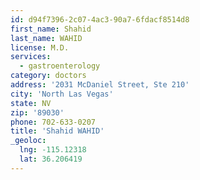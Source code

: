 ```yaml
---
id: d94f7396-2c07-4ac3-90a7-6fdacf8514d8
first_name: Shahid
last_name: WAHID
license: M.D.
services:
  - gastroenterology
category: doctors
address: '2031 McDaniel Street, Ste 210'
city: 'North Las Vegas'
state: NV
zip: '89030'
phone: 702-633-0207
title: 'Shahid WAHID'
_geoloc:
  lng: -115.12318
  lat: 36.206419
---
```

